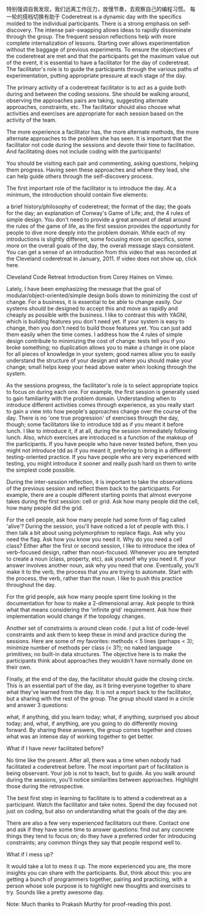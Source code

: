 特别强调自我发现，我们远离工作压力，放慢节奏，去观察自己的编程习惯。
每一轮的搭档切换有助于
Coderetreat is a dynamic day with the specifics molded to the individual participants. There is a strong emphasis on self-discovery. The intense pair-swapping allows ideas to rapidly disseminate through the group. The frequent session reflections help with more complete internalization of lessons. Starting over allows experimentation without the baggage of previous experiments. To ensure the objectives of the coderetreat are met and that the participants get the maximum value out of the event, it is essential to have a facilitator for the day of coderetreat. The facilitator's role is to guide the participants through the various paths of experimentation, putting appropriate pressure at each stage of the day.

The primary activity of a coderetreat facilitator is to act as a guide both during and between the coding sessions. She should be walking around, observing the approaches pairs are taking, suggesting alternate approaches, constraints, etc. The facilitator should also choose what activities and exercises are appropriate for each session based on the activity of the team.

The more experience a facilitator has, the more alternate methods, the more alternate approaches to the problem she has seen. It is important that the facilitator not code during the sessions and devote their time to facilitation. And facilitating does not include coding with the participants!

You should be visiting each pair and commenting, asking questions, helping them progress.  Having seen these approaches and where they lead, she can help guide others through the self-discovery process.

The first important role of the facilitator is to introduce the day. At a minimum, the introduction should contain five elements:

a brief history/philosophy of coderetreat;
the format of the day;
the goals for the day;
an explanation of Conway's Game of Life;
and, the 4 rules of simple design.
You don't need to provide a great amount of detail around the rules of the game of life, as the first session provides the opportunity for people to dive more deeply into the problem domain. While each of my introductions is slightly different, some focusing more on specifics, some more on the overall goals of the day, the overall message stays consistent. You can get a sense of an introduction from this video that was recorded at the Cleveland coderetreat in January, 2011. If video does not show up, click here.



Cleveland Code Retreat Introduction from Corey Haines on Vimeo.

Lately, I have been emphasizing the message that the goal of modular/object-oriented/simple design boils down to minimizing the cost of change. For a business, it is essential to be able to change easily. Our systems should be designed to accept this and move as rapidly and cheaply as possible with the business. I like to contrast this with YAGNI, which is building features you don't need yet. If your system is easy to change, then you don't need to build those features yet. You can just add them easily when the time comes. I address how the 4 rules of simple design contribute to minimizing the cost of change: tests tell you if you broke something; no duplication allows you to make a change in one place for all pieces of knowledge in your system; good names allow you to easily understand the structure of your design and where you should make your change; small helps keep your head above water when looking through the system.

As the sessions progress, the facilitator's role is to select appropriate topics to focus on during each one. For example, the first session is generally used to gain familiarity with the problem domain. Understanding when to introduce different activities comes through experience, as you really start to gain a view into how people's approaches change over the course of the day. There is no 'one true progression' of exercises through the day, though; some facilitators like to introduce tdd as if you meant it before lunch. I like to introduce it, if at all, during the session immediately following lunch. Also, which exercises are introduced is a function of the makeup of the participants. If you have people who have never tested before, then you might not introduce tdd as if you meant it, prefering to bring in a different testing-oriented practice. If you have people who are very experienced with testing, you might introduce it sooner and really push hard on them to write the simplest code possible.

During the inter-session reflection, it is important to take the observations of the previous session and reflect them back to the participants. For example, there are a couple different starting points that almost everyone takes during the first session: cell or grid. Ask how many people did the cell, how many people did the grid.

For the cell people, ask how many people had some form of flag called 'alive'?  During the session, you'll have noticed a lot of people with this. I then talk a bit about using polymorphism to replace flags. Ask why you need the flag. Ask how you know you need it. Why do you need a cell class? Either after the first or second session, I like to introduce the idea of verb-focused design, rather than noun-focused. Whenever you are tempted to create a noun (class, property, etc), ask yourself why you need it. If your answer involves another noun, ask why you need that one. Eventually, you'll make it to the verb, the process that you are trying to automate. Start with the process, the verb, rather than the noun. I like to push this practice throughout the day.

For the grid people, ask how many people spent time looking in the documentation for how to make a 2-dimensional array. Ask people to think what that means considering the 'infinite grid' requirement. Ask how their implementation would change if the topology changes.

Another set of constraints is around clean code. I put a list of code-level constraints and ask them to keep these in mind and practice during the sessions. Here are some of my favorites: methods < 5 lines (perhaps < 3); minimize number of methods per class (< 3?); no naked language primitives; no built-in data structures. The objective here is to make the participants think about approaches they wouldn't have normally done on their own.

Finally, at the end of the day, the facilitator should guide the closing circle. This is an essential part of the day, as it bring everyone together to share what they've learned from the day. It is not a report back to the facilitator, but a sharing with the rest of the group. The group should stand in a circle and answer 3 questions:

what, if anything, did you learn today;
what, if anything, surprised you about today;
and, what, if anything, are you going to do differently moving forward.
By sharing these answers, the group comes together and closes what was an intense day of working together to get better.

What if I have never facilitated before?

No time like the present. After all, there was a time when nobody had facilitated a coderetreat before. The most important part of facilitation is being observant. Your job is not to teach, but to guide. As you walk around during the sessions, you'll notice similarities between approaches. Highlight those during the retrospective.

The best first step in learning to facilitate is to attend a coderetreat as a participant. Watch the facilitator and take notes. Spend the day focused not just on coding, but also on understanding what the goals of the day are.

There are also a few very experienced facilitators out there. Contact one and ask if they have some time to answer questions: find out any concrete things they tend to focus on; do they have a preferred order for introducing constraints; any common things they say that people respond well to.

What if I mess up?

It would take a lot to mess it up. The more experienced you are, the more insights you can share with the participants. But, think about this: you are getting a bunch of programmers together, pairing and practicing, with a person whose sole purpose is to highlight new thoughts and exercises to try. Sounds like a pretty awesome day.





Note: Much thanks to Prakash Murthy for proof-reading this post.

